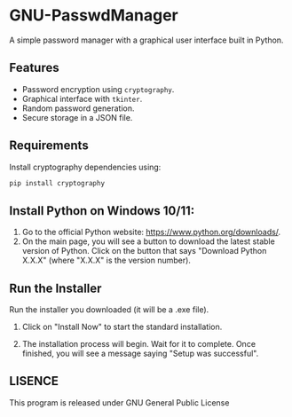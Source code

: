 # GNU-PasswdManager
A simple password manager with a graphical user interface built in Python.

## Features
- Password encryption using `cryptography`.
- Graphical interface with `tkinter`.
- Random password generation.
- Secure storage in a JSON file.

## Requirements
Install cryptography dependencies using:
```bash
pip install cryptography
```
## Install Python on Windows 10/11:
1. Go to the official Python website: https://www.python.org/downloads/.
2. On the main page, you will see a button to download the latest stable version of Python. Click on the button that says "Download Python X.X.X" (where "X.X.X" is the version number).

## Run the Installer

Run the installer you downloaded (it will be a .exe file).
    
  1. Click on "Install Now" to start the standard installation.

  2. The installation process will begin. Wait for it to complete. Once finished, you will see a message saying "Setup was successful".

## LISENCE

This program is released under GNU General Public License 
